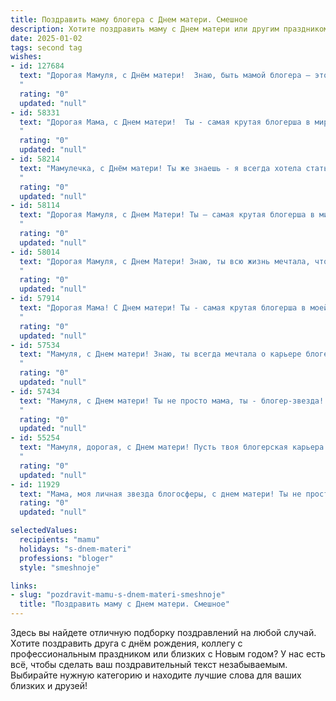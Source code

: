 ```yaml
---
title: Поздравить маму блогера с Днем матери. Смешное
description: Хотите поздравить маму с Днем матери или другим праздником? Наш ИИ создаст незабываемое поздравление, а вы обязательно выделитесь среди других.  
date: 2025-01-02
tags: second tag
wishes:
- id: 127684
  text: "Дорогая Мамуля, с Днём матери!  Знаю, быть мамой блогера – это особый вид экстрима:  постоянный поток селфи, бесконечные хэштеги в реальной жизни, и вместо утренней каши – срочная фотосессия завтрака с волшебным светом.  Держись, ты – суперзвезда родительского инстаграма!  Люблю тебя!
  "
  rating: "0"
  updated: "null"
- id: 58331
  text: "Дорогая Мама, с Днем матери!  Ты - самая крутая блогерша в мире, твои посты —  лучший контент! А твои лайки — самая ценная награда! 🤗  🥰  ❤️
  "
  rating: "0"
  updated: "null"
- id: 58214
  text: "Мамулечка, с Днём матери! Ты же знаешь - я всегда хотела стать знаменитой, поэтому спасибо, что сделала меня блогером, правда, иногда хочется поменять \"блог\" на \"блок\" и запереться там до конца жизни! 😉 Но шутки шутками, люблю тебя! 💖
  "
  rating: "0"
  updated: "null"
- id: 58114
  text: "Дорогая Мамуля, с Днем Матери! Ты – самая крутая блогерша в мире, ведь ты умеешь вести свой личный блог (называемый мной \"жизнь\") с такой любовью, заботой и, конечно же, юмором! Спасибо за лайки, подписки, постоянные обновления и то, что ты всегда в тренде! 🎉🎊🥰
  "
  rating: "0"
  updated: "null"
- id: 58014
  text: "Дорогая Мамуля, с Днем Матери! Знаю, ты всю жизнь мечтала, чтобы я стала звездой, а теперь ты можешь гордиться - я звезда интернета! Пусть лайки сыплются на тебя как комментарии на мои посты, а поклонники (в основном, бабушки) будут тебя любить так же сильно, как и меня! 🎉😂
  "
  rating: "0"
  updated: "null"
- id: 57914
  text: "Дорогая Мама! С Днем матери! Ты - самая крутая блогерша в моей жизни! Спасибо тебе за лайки и комментарии к моим выходкам, за бесконечный поток советов и за то, что всегда готова поделиться своим экспертным мнением, даже если оно мне не очень нравится 😂😜  С праздником!
  "
  rating: "0"
  updated: "null"
- id: 57534
  text: "Мамуля, с Днем матери! Знаю, ты всегда мечтала о карьере блогера, а не о роли \"главного по уходу за детьми\". Но знаешь, у тебя получилось! Ты теперь главный блогер в нашей жизни, и мы твои самые преданные подписчики! 😉🎉
  "
  rating: "0"
  updated: "null"
- id: 57434
  text: "Мамуля, с Днем матери! Ты не просто мама, ты - блогер-звезда!  К твоим лайкам я привык, а вот к твоим советам - не очень! 😂  Но  все равно люблю тебя больше всех! 🎉❤️
  "
  rating: "0"
  updated: "null"
- id: 55254
  text: "Мамуля, дорогая, с Днем матери! Пусть твоя блогерская карьера расцветает, а лайки бьют ключом как фонтан в твоем ТикТоке! 😂❤️
  "
  rating: "0"
  updated: "null"
- id: 11929
  text: "Мама, моя личная звезда блогосферы, с днем матери! Ты не просто мама, ты - главный контент-мейкер в моей жизни. Спасибо за то, что научила меня жить в ритме трендов и не бояться фейлов. Пусть твои посты всегда набирают лайки, а комменты будут только позитивные! Ты - мой супергерой в мире блогов и видосов. С праздником, моя супермама!"
  rating: "0"
  updated: "null"

selectedValues:
  recipients: "mamu"
  holidays: "s-dnem-materi"
  professions: "bloger"
  style: "smeshnoje"

links:
- slug: "pozdravit-mamu-s-dnem-materi-smeshnoje"
  title: "Поздравить маму с Днем матери. Смешное"
---
```


Здесь вы найдете отличную подборку поздравлений на любой случай.
Хотите поздравить друга с днём рождения, коллегу с профессиональным праздником или близких с Новым годом? У нас есть всё, чтобы сделать ваш поздравительный текст незабываемым. Выбирайте нужную категорию и находите лучшие слова для ваших близких и друзей!
